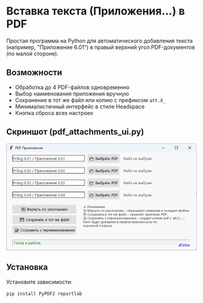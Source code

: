 # Вставка текста (Приложения...) в PDF

Простая программа на Python для автоматического добавления текста (например, "Приложение 6.01") в правый верхний угол PDF-документов (по малой стороне).

## Возможности

- Обработка до 4 PDF-файлов одновременно
- Выбор наименования приложения вручную
- Сохранение в тот же файл или копию с префиксом `att.X_`
- Минималистичный интерфейс в стиле Headspace
- Кнопка сброса всех настроек

## Скриншот (pdf_attachments_ui.py)

![screenshot](screenshot.png)

## Установка

Установите зависимости:

```bash
pip install PyPDF2 reportlab
